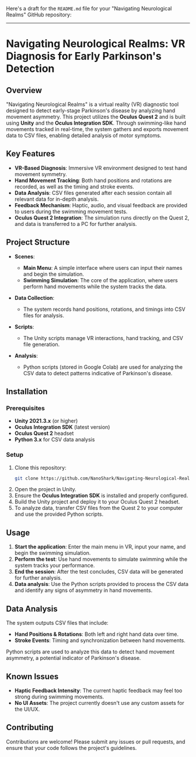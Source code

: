 Here's a draft for the `README.md` file for your "Navigating Neurological Realms" GitHub repository:

---

# Navigating Neurological Realms: VR Diagnosis for Early Parkinson's Detection

## Overview

"Navigating Neurological Realms" is a virtual reality (VR) diagnostic tool designed to detect early-stage Parkinson's disease by analyzing hand movement asymmetry. This project utilizes the **Oculus Quest 2** and is built using **Unity** and the **Oculus Integration SDK**. Through swimming-like hand movements tracked in real-time, the system gathers and exports movement data to CSV files, enabling detailed analysis of motor symptoms.

## Key Features

- **VR-Based Diagnosis**: Immersive VR environment designed to test hand movement symmetry.
- **Hand Movement Tracking**: Both hand positions and rotations are recorded, as well as the timing and stroke events.
- **Data Analysis**: CSV files generated after each session contain all relevant data for in-depth analysis.
- **Feedback Mechanism**: Haptic, audio, and visual feedback are provided to users during the swimming movement tests.
- **Oculus Quest 2 Integration**: The simulation runs directly on the Quest 2, and data is transferred to a PC for further analysis.
  
## Project Structure

- **Scenes**:
  - **Main Menu**: A simple interface where users can input their names and begin the simulation.
  - **Swimming Simulation**: The core of the application, where users perform hand movements while the system tracks the data.
  
- **Data Collection**:
  - The system records hand positions, rotations, and timings into CSV files for analysis.
  
- **Scripts**:
  - The Unity scripts manage VR interactions, hand tracking, and CSV file generation.
  
- **Analysis**:
  - Python scripts (stored in Google Colab) are used for analyzing the CSV data to detect patterns indicative of Parkinson's disease.

## Installation

### Prerequisites

- **Unity 2021.3.x** (or higher)
- **Oculus Integration SDK** (latest version)
- **Oculus Quest 2** headset
- **Python 3.x** for CSV data analysis

### Setup

1. Clone this repository:
   ```bash
   git clone https://github.com/NanoShark/Navigating-Neurological-Realms.git
   ```
2. Open the project in Unity.
3. Ensure the **Oculus Integration SDK** is installed and properly configured.
4. Build the Unity project and deploy it to your Oculus Quest 2 headset.
5. To analyze data, transfer CSV files from the Quest 2 to your computer and use the provided Python scripts.

## Usage

1. **Start the application**: Enter the main menu in VR, input your name, and begin the swimming simulation.
2. **Perform the test**: Use hand movements to simulate swimming while the system tracks your performance.
3. **End the session**: After the test concludes, CSV data will be generated for further analysis.
4. **Data analysis**: Use the Python scripts provided to process the CSV data and identify any signs of asymmetry in hand movements.

## Data Analysis

The system outputs CSV files that include:

- **Hand Positions & Rotations**: Both left and right hand data over time.
- **Stroke Events**: Timing and synchronization between hand movements.
  
Python scripts are used to analyze this data to detect hand movement asymmetry, a potential indicator of Parkinson's disease.

## Known Issues

- **Haptic Feedback Intensity**: The current haptic feedback may feel too strong during swimming movements.
- **No UI Assets**: The project currently doesn't use any custom assets for the UI/UX.

## Contributing

Contributions are welcome! Please submit any issues or pull requests, and ensure that your code follows the project's guidelines.

